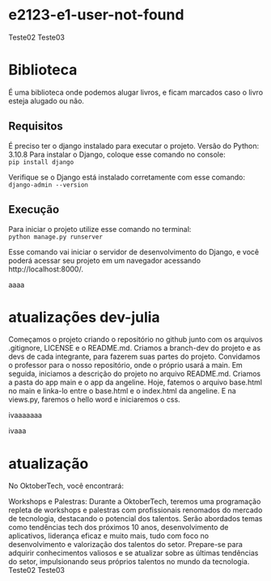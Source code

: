 # e2123-e1-user-not-found
Teste02
Teste03

# Biblioteca

É uma biblioteca onde podemos alugar livros, e ficam marcados caso o livro esteja alugado ou não.

## Requisitos
É preciso ter o django instalado para executar o projeto.
Versão do Python: 3.10.8
Para instalar o Django, coloque esse comando no console:  
    ``` pip install django ```  
  
Verifique se o Django está instalado corretamente com esse comando:  
    ``` django-admin --version   ```  


## Execução
Para iniciar o projeto utilize esse comando no terminal:  
    ``` python manage.py runserver ```  
  
Esse comando vai iniciar  o servidor de desenvolvimento do Django, e você poderá acessar seu projeto em um navegador acessando http://localhost:8000/.

aaaa
# atualizações dev-julia
Começamos o projeto criando o repositório no github junto com os arquivos .gitignore, LICENSE e o README.md. Criamos a branch-dev do projeto e as devs de cada integrante, para fazerem suas partes do projeto. Convidamos o professor para o nosso repositório, onde o próprio usará a main. Em seguida, iniciamos a descrição do projeto no arquivo README.md. Criamos a pasta do app main e o app da angeline. Hoje, fatemos o arquivo base.html no main e linka-lo entre o base.html e o index.html da angeline. E na views.py, faremos o hello word e iniciaremos o css.

ivaaaaaaa

ivaaa
# atualização 
No OktoberTech, você encontrará:

Workshops e Palestras: Durante a OktoberTech, teremos uma programação repleta de workshops e palestras com profissionais renomados do mercado de tecnologia, destacando o potencial dos talentos. Serão abordados temas como tendências tech dos próximos 10 anos, desenvolvimento de aplicativos, liderança eficaz e muito mais, tudo com foco no desenvolvimento e valorização dos talentos do setor. Prepare-se para adquirir conhecimentos valiosos e se atualizar sobre as últimas tendências do setor, impulsionando seus próprios talentos no mundo da tecnologia.
Teste02 
Teste03
